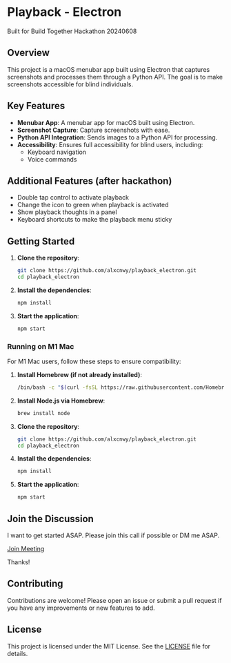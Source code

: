 # Playback - Electron

Built for Build Together Hackathon 20240608

## Overview

This project is a macOS menubar app built using Electron that captures screenshots and processes them through a Python API. The goal is to make screenshots accessible for blind individuals.

## Key Features

- **Menubar App**: A menubar app for macOS built using Electron.
- **Screenshot Capture**: Capture screenshots with ease.
- **Python API Integration**: Sends images to a Python API for processing.
- **Accessibility**: Ensures full accessibility for blind users, including:
  - Keyboard navigation
  - Voice commands

## Additional Features (after hackathon)

- Double tap control to activate playback
- Change the icon to green when playback is activated
- Show playback thoughts in a panel
- Keyboard shortcuts to make the playback menu sticky

## Getting Started

1. **Clone the repository**:
    ```bash
    git clone https://github.com/alxcnwy/playback_electron.git
    cd playback_electron
    ```

2. **Install the dependencies**:
    ```bash
    npm install
    ```

3. **Start the application**:
    ```bash
    npm start
    ```

### Running on M1 Mac
For M1 Mac users, follow these steps to ensure compatibility:

1. **Install Homebrew (if not already installed)**:
    ```bash
    /bin/bash -c "$(curl -fsSL https://raw.githubusercontent.com/Homebrew/install/HEAD/install.sh)"
    ```

2. **Install Node.js via Homebrew**:
    ```bash
    brew install node
    ```

3. **Clone the repository**:
    ```bash
    git clone https://github.com/alxcnwy/playback_electron.git
    cd playback_electron
    ```

4. **Install the dependencies**:
    ```bash
    npm install
    ```

5. **Start the application**:
    ```bash
    npm start
    ```

## Join the Discussion

I want to get started ASAP. Please join this call if possible or DM me ASAP.

[Join Meeting](https://meet.google.com/awm-rnqm-tmz)

Thanks!

## Contributing

Contributions are welcome! Please open an issue or submit a pull request if you have any improvements or new features to add.

## License

This project is licensed under the MIT License. See the [LICENSE](LICENSE) file for details.
